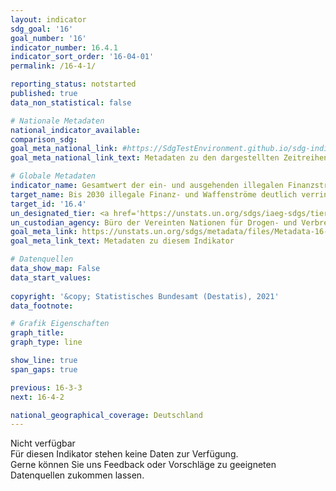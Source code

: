 ```yaml
---
layout: indicator    
sdg_goal: '16'    
goal_number: '16'    
indicator_number: 16.4.1    
indicator_sort_order: '16-04-01'    
permalink: /16-4-1/    

reporting_status: notstarted    
published: true    
data_non_statistical: false    

# Nationale Metadaten    
national_indicator_available:     
comparison_sdg:     
goal_meta_national_link: #https://SdgTestEnvironment.github.io/sdg-indicators/public/MetaDe/16.4.1.pdf    
goal_meta_national_link_text: Metadaten zu den dargestellten Zeitreihen    

# Globale Metadaten    
indicator_name: Gesamtwert der ein- und ausgehenden illegalen Finanzströme (in aktuellen US-Dollar)    
target_name: Bis 2030 illegale Finanz- und Waffenströme deutlich verringern, die Wiedererlangung und Rückgabe gestohlener Vermögenswerte verstärken und alle Formen der organisierten Kriminalität bekämpfen    
target_id: '16.4'    
un_designated_tier: <a href='https://unstats.un.org/sdgs/iaeg-sdgs/tier-classification/' title='Klicken Sie hier um weitere Informationen zur UN-Tier-Klassifikation zu erhalten.'  target='_blank'>Tier II</a>    
un_custodian_agency: Büro der Vereinten Nationen für Drogen- und Verbrechensbekämpfung (UNODC)<br>Welthandels- und Entwicklungskonferenz (UNCTAD)    
goal_meta_link: https://unstats.un.org/sdgs/metadata/files/Metadata-16-04-01.pdf    
goal_meta_link_text: Metadaten zu diesem Indikator        

# Datenquellen    
data_show_map: False    
data_start_values:     
    
copyright: '&copy; Statistisches Bundesamt (Destatis), 2021'    
data_footnote:     

# Grafik Eigenschaften    
graph_title:     
graph_type: line    

show_line: true
span_gaps: true    

previous: 16-3-3    
next: 16-4-2    

national_geographical_coverage: Deutschland    
---
```


<span class="status notstarted">Nicht verfügbar </span><br>
Für diesen Indikator stehen keine Daten zur Verfügung.<br>
Gerne können Sie uns Feedback oder Vorschläge zu geeigneten Datenquellen zukommen lassen.